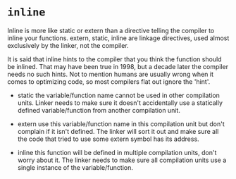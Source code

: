 # `inline`

Inline is more like static or extern than a directive telling the compiler to
inline your functions. extern, static, inline are linkage directives, used
almost exclusively by the linker, not the compiler.

It is said that inline hints to the compiler that you think the function should
be inlined. That may have been true in 1998, but a decade later the compiler
needs no such hints. Not to mention humans are usually wrong when it comes to
optimizing code, so most compilers flat out ignore the 'hint'.

- static the variable/function name cannot be used in other compilation units.
Linker needs to make sure it doesn't accidentally use a statically defined
variable/function from another compilation unit.

- extern use this variable/function name in this compilation unit but don't
complain if it isn't defined. The linker will sort it out and make sure all the
code that tried to use some extern symbol has its address.

- inline this function will be defined in multiple compilation units, don't worry
about it. The linker needs to make sure all compilation units use a single
instance of the variable/function.
